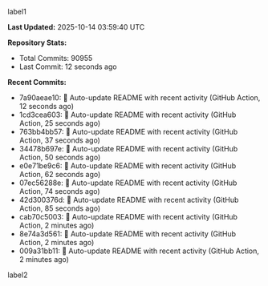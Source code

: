 
label1 
<!-- ACTIVITY_START -->
**Last Updated:** 2025-10-14 03:59:40 UTC

**Repository Stats:**
- Total Commits: 90955
- Last Commit: 12 seconds ago

**Recent Commits:**
- 7a90aeae10: 🤖 Auto-update README with recent activity (GitHub Action, 12 seconds ago)
- 1cd3cea603: 🤖 Auto-update README with recent activity (GitHub Action, 25 seconds ago)
- 763bb4bb57: 🤖 Auto-update README with recent activity (GitHub Action, 37 seconds ago)
- 34478b697e: 🤖 Auto-update README with recent activity (GitHub Action, 50 seconds ago)
- e0e71be9c6: 🤖 Auto-update README with recent activity (GitHub Action, 62 seconds ago)
- 07ec56288e: 🤖 Auto-update README with recent activity (GitHub Action, 74 seconds ago)
- 42d300376d: 🤖 Auto-update README with recent activity (GitHub Action, 85 seconds ago)
- cab70c5003: 🤖 Auto-update README with recent activity (GitHub Action, 2 minutes ago)
- 8e74a3d561: 🤖 Auto-update README with recent activity (GitHub Action, 2 minutes ago)
- 009a31bb11: 🤖 Auto-update README with recent activity (GitHub Action, 2 minutes ago)
<!-- ACTIVITY_END -->

label2
